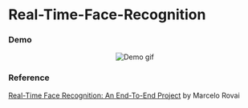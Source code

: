 # Real-Time-Face-Recognition
### Demo
<p align="center" width="100%">
  <img alt="Demo gif" src="demo/demo.gif">
</p>

### Reference
[Real-Time Face Recognition: An End-To-End Project](https://towardsdatascience.com/real-time-face-recognition-an-end-to-end-project-b738bb0f7348) by Marcelo Rovai
